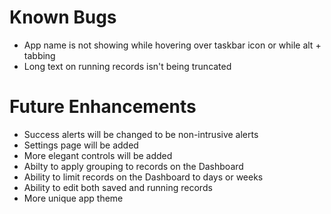 # Known Bugs
- App name is not showing while hovering over taskbar icon or while alt + tabbing
- Long text on running records isn't being truncated
# Future Enhancements
- Success alerts will be changed to be non-intrusive alerts
- Settings page will be added
- More elegant controls will be added
- Abilty to apply grouping to records on the Dashboard
- Ability to limit records on the Dashboard to days or weeks
- Ability to edit both saved and running records
- More unique app theme
